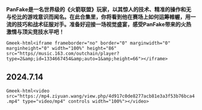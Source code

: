 **PanFake是一名世界级的《火箭联盟》玩家，以其惊人的技术、精准的操作和无与伦比的游戏意识而闻名。在此合集里，你将看到他在赛场上如何运筹帷幄，用一流的技巧和战术征服对手。准备好迎接一场视觉盛宴，感受PanFake带来的火热激情与顶尖竞技水平吧！**

`Gmeek-html<iframe frameborder="no" border="0" marginwidth="0" marginheight="0" width="100%" height="86" src="https//music.163.com/outchain/player?type=2&amp;id=1334667454&amp;auto=1&amp;height=66"></iframe>`

## 2024.7.14

`Gmeek-html<video src="https://mp4.ziyuan.wang/view.php/4d917c0de8277acb81e3a3f53b76bca4.mp4" type="video/mp4" controls width="100%"></video>`

<!-- ##{"script":"<script src='https://blog.meekdai.com/assets/GmeekTOC.js'></script>"}## -->